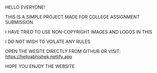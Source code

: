 HELLO EVERYONE!

THIS IS A SIMPLE PROJECT MADE FOR COLLEGE ASSIGNMENT SUBMISSION

I HAVE TRIED TO USE NON-COPYRIGHT IMAGES AND LOGOS IN THIS

I DO NOT WISH TO VOILATE ANY RULES

OPEN THE WESITE DIRECTLY FROM GITHUB OR VISIT: https://helloabhishek.netlify.app

HOPE YOU ENJOY THE WEBSITE 
